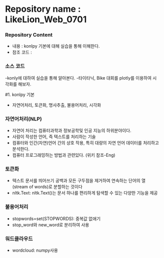 # Repository name : LikeLion_Web_0701
### Repository Content
  * 내용 : konlpy 기본에 대해 실습을 통해 이해한다.
  * 참조 코드 : 

### 소스 코드

-konly에 대하여 실습을 통해 알아본다.
-타이타닉, Bike 대회를 plotly를 이용하여 시각화를 해보자.

#1. konlpy 기본
 - 자연어처리, 토큰화, 명사추출, 불용어처리, 시각화
 
 ### 자연어처리(NLP)
 - 자연어 처리는 컴퓨터과학과 정보공학및 인공 지능의 하위분야이다.
 - 사람이 작성한 언어, 즉 텍스트를 처리하는 기술
 - 컴퓨터와 인간(자연)언어 간의 상호 작용, 특히 대량의 자연 언어 데이터를 처리하고 분석한다.
 - 컴퓨터 프로그래밍하는 방법과 관련있다. (위키 참조-Eng)

 ### 토큰화
 - 텍스트 문서를 띄어쓰기 공백과 모든 구두점을 제거하여 연속하는 단어의 열(stream of words)로 분할하는 것이다
 - nltk.Text: nltk.Text()는 문서 하나를 편리하게 탐색할 수 있는 다양한 기능을 제공
 ### 불용어처리
 - stopwords=set(STOPWORDS): 중복값 없애기
 - stop_word와 new_word로 분리하여 사용
 
 ### 워드클라우드
 - wordcloud: numpy사용

 